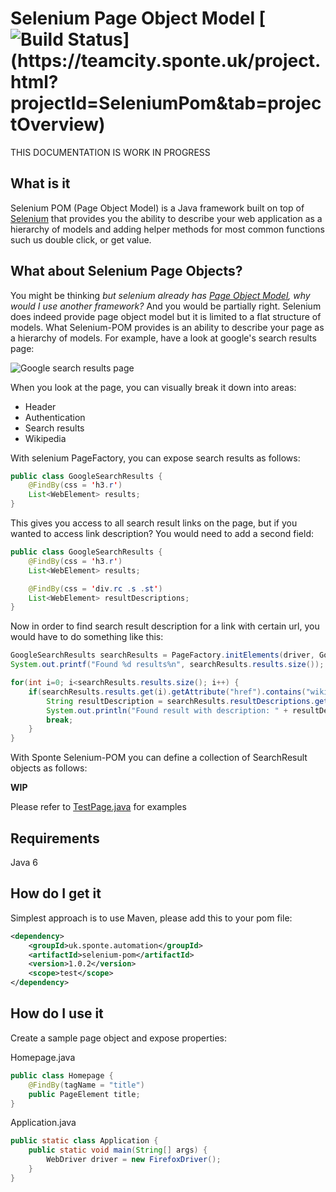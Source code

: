 # Selenium Page Object Model [![Build Status](https://teamcity.sponte.uk/app/rest/builds/buildType:(id:SeleniumPom_Ci)/statusIcon)](https://teamcity.sponte.uk/project.html?projectId=SeleniumPom&tab=projectOverview) #

THIS DOCUMENTATION IS WORK IN PROGRESS

## What is it ##

Selenium POM (Page Object Model) is a Java framework built on top of [Selenium](https://github.com/SeleniumHQ/selenium) that provides you the ability to describe your web application as a hierarchy of models and adding helper methods for most common functions such us double click, or get value.

## What about Selenium Page Objects? ##

You might be thinking _but selenium already has [Page Object Model](https://code.google.com/p/selenium/wiki/PageObjects), why would I use another framework?_ And you would be partially right. Selenium does indeed provide page object model but it is limited to a flat structure of models. What Selenium-POM provides is an ability to describe your page as a hierarchy of models. For example, have a look at google's search results page:

![Google search results page](https://cdn.pbrd.co/images/8mWndwr.png)

When you look at the page, you can visually break it down into areas:

- Header
- Authentication
- Search results
- Wikipedia

With selenium PageFactory, you can expose search results as follows:

```java
public class GoogleSearchResults {
    @FindBy(css = 'h3.r')
    List<WebElement> results;
}
```

This gives you access to all search result links on the page, but if you wanted to access link description? You would need to add a second field:

```java
public class GoogleSearchResults {
    @FindBy(css = 'h3.r')
    List<WebElement> results;

    @FindBy(css = 'div.rc .s .st')
    List<WebElement> resultDescriptions;
}
```

Now in order to find search result description for a link with certain url, you would have to do something like this:

```java
GoogleSearchResults searchResults = PageFactory.initElements(driver, GoogleSearchResults.class);
System.out.printf("Found %d results%n", searchResults.results.size());

for(int i=0; i<searchResults.results.size(); i++) {
    if(searchResults.results.get(i).getAttribute("href").contains("wikipedia")) {
        String resultDescription = searchResults.resultDescriptions.get(i).getText();
        System.out.println("Found result with description: " + resultDescription);
        break;
    }
}
```

With Sponte Selenium-POM you can define a collection of SearchResult objects as follows:

**WIP**

Please refer to [TestPage.java](src/test/java/uk/sponte/automation/seleniumpom/testobjects/pages/TestPage.java) for examples

## Requirements ##

Java 6

## How do I get it ##

Simplest approach is to use Maven, please add this to your pom file:

```xml
<dependency>
    <groupId>uk.sponte.automation</groupId>
    <artifactId>selenium-pom</artifactId>
    <version>1.0.2</version>
    <scope>test</scope>
</dependency>
```

## How do I use it ##

Create a sample page object and expose properties:

Homepage.java

```java
public class Homepage {
    @FindBy(tagName = "title")
    public PageElement title;
}
```

Application.java

```java
public static class Application {
    public static void main(String[] args) {
        WebDriver driver = new FirefoxDriver();
    }
}
```
